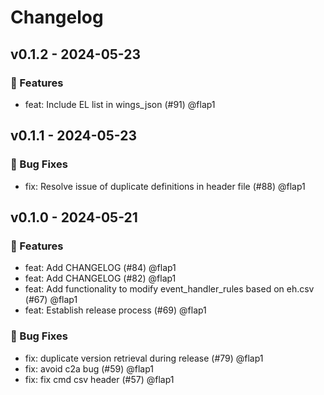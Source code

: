 # Changelog

## v0.1.2 - 2024-05-23

### 💎 Features

* feat: Include EL list in wings_json (#91) @flap1

## v0.1.1 - 2024-05-23

### 🐛 Bug Fixes

* fix: Resolve issue of duplicate definitions in header file (#88) @flap1

## v0.1.0 - 2024-05-21

### 💎 Features

* feat: Add CHANGELOG (#84) @flap1
* feat: Add CHANGELOG (#82) @flap1
* feat: Add functionality to modify event_handler_rules based on eh.csv (#67) @flap1
* feat: Establish release process (#69) @flap1

### 🐛 Bug Fixes

* fix: duplicate version retrieval during release (#79) @flap1
* fix: avoid c2a bug (#59) @flap1
* fix: fix cmd csv header (#57) @flap1
